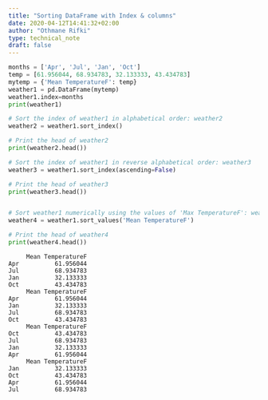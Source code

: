 ```yaml
---
title: "Sorting DataFrame with Index & columns"
date: 2020-04-12T14:41:32+02:00
author: "Othmane Rifki"
type: technical_note
draft: false
---
```


```python
months = ['Apr', 'Jul', 'Jan', 'Oct']
temp = [61.956044, 68.934783, 32.133333, 43.434783]
mytemp = {'Mean TemperatureF': temp}
weather1 = pd.DataFrame(mytemp)
weather1.index=months
print(weather1)

# Sort the index of weather1 in alphabetical order: weather2
weather2 = weather1.sort_index()

# Print the head of weather2
print(weather2.head())

# Sort the index of weather1 in reverse alphabetical order: weather3
weather3 = weather1.sort_index(ascending=False)

# Print the head of weather3
print(weather3.head())


# Sort weather1 numerically using the values of 'Max TemperatureF': weather4
weather4 = weather1.sort_values('Mean TemperatureF')

# Print the head of weather4
print(weather4.head())
```

         Mean TemperatureF
    Apr          61.956044
    Jul          68.934783
    Jan          32.133333
    Oct          43.434783
         Mean TemperatureF
    Apr          61.956044
    Jan          32.133333
    Jul          68.934783
    Oct          43.434783
         Mean TemperatureF
    Oct          43.434783
    Jul          68.934783
    Jan          32.133333
    Apr          61.956044
         Mean TemperatureF
    Jan          32.133333
    Oct          43.434783
    Apr          61.956044
    Jul          68.934783

